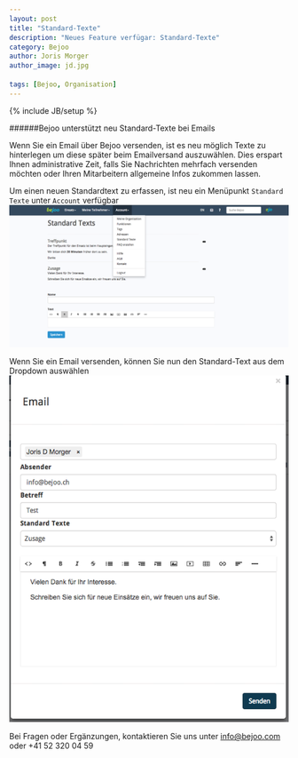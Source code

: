 ```yaml
---
layout: post
title: "Standard-Texte"
description: "Neues Feature verfügar: Standard-Texte"
category: Bejoo
author: Joris Morger
author_image: jd.jpg

tags: [Bejoo, Organisation]
---
```

{% include JB/setup %}

######Bejoo unterstützt neu Standard-Texte bei Emails


Wenn Sie ein Email über Bejoo versenden, ist es neu möglich Texte zu hinterlegen um diese später beim Emailversand auszuwählen. Dies erspart Ihnen administrative Zeit, falls Sie Nachrichten mehrfach versenden möchten oder Ihren Mitarbeitern allgemeine Infos zukommen lassen.



Um einen neuen Standardtext zu erfassen, ist neu ein Menüpunkt `Standard Texte` unter `Account` verfügbar
![Standardtext hinzufügen](/img/standardtexts/add.png)



Wenn Sie ein Email versenden, können Sie nun den Standard-Text aus dem Dropdown auswählen
![Standardtext hinzufügen](/img/standardtexts/use.png)





Bei Fragen oder Ergänzungen, kontaktieren Sie uns unter info@bejoo.com oder +41 52 320 04 59
